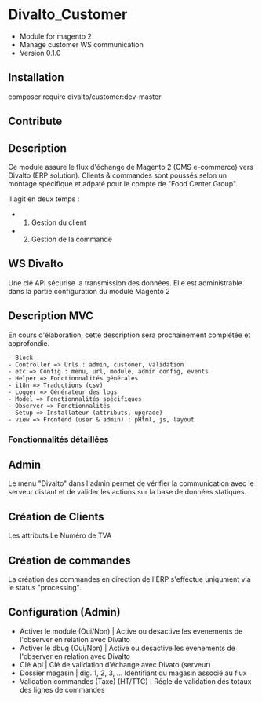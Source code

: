 # Divalto_Customer
- Module for magento 2
- Manage customer WS communication
- Version 0.1.0

## Installation

composer require divalto/customer:dev-master

## Contribute
## Description
Ce module assure le flux d'échange de Magento 2 (CMS e-commerce) vers Divalto (ERP solution).
Clients & commandes sont poussés selon un montage spécifique et adpaté pour le compte de "Food Center Group".

Il agit en deux temps :

- 1) Gestion du client
- 2) Gestion de la commande

## WS Divalto
Une clé API sécurise la transmission des données. Elle est administrable dans la partie configuration du module Magento 2

## Description MVC
En cours d'élaboration, cette description sera prochainement complétée et approfondie.

	- Block
	- Controller => Urls : admin, customer, validation
	- etc => Config : menu, url, module, admin config, events
	- Helper => Fonctionnalités générales
	- i18n => Traductions (csv)
	- Logger => Générateur des logs
	- Model => Fonctionnalités spécifiques
	- Observer => Fonctionnalités 
	- Setup => Installateur (attributs, upgrade)
	- view => Frontend (user & admin) : pHtml, js, layout

### Fonctionnalités détaillées




## Admin
Le menu "Divalto" dans l'admin permet de vérifier la communication avec le serveur distant et de valider les actions sur la base de données statiques.

## Création de Clients
Les attributs
Le Numéro de TVA

## Création de commandes
La création des commandes en direction de l'ERP s'effectue uniqument via le status "processing".

## Configuration (Admin)

- Activer le module (Oui/Non) | Active ou desactive les evenements de l'observer en relation avec Divalto
- Activer le dbug (Oui/Non) | Active ou desactive les evenements de l'observer en relation avec Divalto
- Clé Api | Clé de validation d'échange avec Divato (serveur)
- Dossier magasin | dig. 1, 2, 3, ... Identifiant du magasin associé au flux
- Validation commandes (Taxe) (HT/TTC) | Régle de validation des totaux des lignes de commandes
